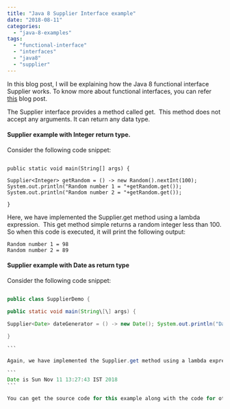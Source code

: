 ```yaml
---
title: "Java 8 Supplier Interface example"
date: "2018-08-11"
categories: 
  - "java-8-examples"
tags: 
  - "functional-interface"
  - "interfaces"
  - "java8"
  - "supplier"
---
```


In this blog post, I will be explaining how the Java 8 functional interface Supplier works. To know more about functional interfaces, you can refer [this](https://learnjava.co.in/what-is-a-functional-interface/) blog post.

The Supplier interface provides a method called get.  This method does not accept any arguments. It can return any data type.

#### Supplier example with Integer return type.

Consider the following code snippet:

```

public static void main(String[] args) {

Supplier<Integer> getRandom = () -> new Random().nextInt(100); System.out.println("Random number 1 = "+getRandom.get()); System.out.println("Random number 2 = "+getRandom.get());

}

```

Here, we have implemented the Supplier.get method using a lambda expression.  This get method simple returns a random integer less than 100. So when this code is executed, it will print the following output:

```
Random number 1 = 98
Random number 2 = 89
```

#### Supplier example with Date as return type

Consider the following code snippet:

````java

public class SupplierDemo {

public static void main(String\[\] args) {

Supplier<Date> dateGenerator = () -> new Date(); System.out.println("Date is "+dateGenerator.get());

}

```

Again, we have implemented the Supplier.get method using a lambda expression.  This get method simple returns a date object. So when this code is executed, it will print the following output:

```
Date is Sun Nov 11 13:27:43 IST 2018
```

You can get the source code for this example along with the code for other Java 8 examples at the Github repository [here](https://github.com/learnjavawithreshma/Java8Demo).
